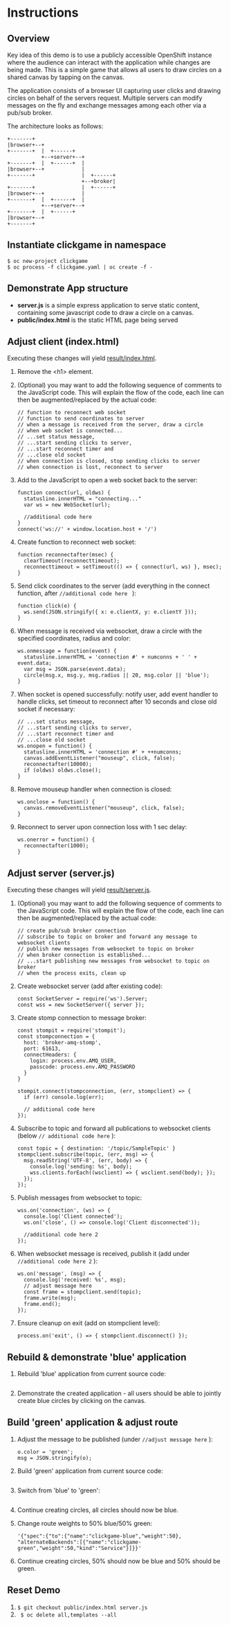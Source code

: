 # Instructions

## Overview
Key idea of this demo is to use a publicly accessible OpenShift instance where the audience can interact with the application while changes are being made. This is a simple game that allows all users to draw circles on a shared canvas by tapping on the canvas.

The application consists of a browser UI capturing user clicks and drawing circles on behalf of the servers request. Multiple servers can modify messages on the fly and exchange messages among each other via a pub/sub broker.

The architecture looks as follows:
```
+-------+
|browser+--+
+-------+  |  +------+
           +--+server+--+
+-------+  |  +------+  |
|browser+--+            |
+-------+               |  +------+
                        +--+broker|
+-------+               |  +------+
|browser+--+            |
+-------+  |  +------+  |
           +--+server+--+
+-------+  |  +------+
|browser+--+
+-------+
```


## Instantiate clickgame in namespace
```
$ oc new-project clickgame
$ oc process -f clickgame.yaml | oc create -f -
```

## Demonstrate App structure
* **server.js** is a simple express application to serve static content,
containing some javascript code to draw a circle on a canvas.
* **public/index.html** is the static HTML page being served


## Adjust client (index.html)
Executing these changes will yield [result/index.html](result/index.html).

1. Remove the &lt;h1> element.

1. (Optional) you may want to add the following sequence of comments to the
JavaScript code. This will explain the flow of the code, each line can then be
augmented/replaced by the actual code:
    ```// create websocket
    // function to reconnect web socket
    // function to send coordinates to server
    // when a message is received from the server, draw a circle
    // when web socket is connected...
    // ...set status message,
    // ...start sending clicks to server,
    // ...start reconnect timer and
    // ...close old socket
    // when connection is closed, stop sending clicks to server
    // when connection is lost, reconnect to server
    ```

1. Add to the JavaScript to open a web socket back to the server:
    ```// create websocket
    function connect(url, oldws) {
      statusline.innerHTML = "connecting..."
      var ws = new WebSocket(url);

      //additional code here
    }
    connect('ws://' + window.location.host + '/')
    ```

1. Create function to reconnect web socket:
    ```// function to reconnect web socket
    function reconnectafter(msec) {
      clearTimeout(reconnecttimeout);
      reconnecttimeout = setTimeout(() => { connect(url, ws) }, msec);
    }
    ```

1. Send click coordinates to the server
(add everything in the connect function,
after ```//additional code here ``` ):
    ```// function to send coordinates to server
    function click(e) {
      ws.send(JSON.stringify({ x: e.clientX, y: e.clientY }));
    }
    ```

1. When message is received via websocket,
draw a circle with the specified coordinates, radius and color:
    ```// draw circle upon message from server
    ws.onmessage = function(event) {
      statusline.innerHTML = 'connection #' + numconns + ' ' + event.data;
      var msg = JSON.parse(event.data);
      circle(msg.x, msg.y, msg.radius || 20, msg.color || 'blue');
    }
    ```

1. When socket is opened successfully:
notify user,
add event handler to handle clicks,
set timeout to reconnect after 10 seconds and
close old socket if necessary:
    ```// when web socket is connected...
    // ...set status message,
    // ...start sending clicks to server,
    // ...start reconnect timer and
    // ...close old socket
    ws.onopen = function() {
      statusline.innerHTML = 'connection #' + ++numconns;
      canvas.addEventListener("mouseup", click, false);
      reconnectafter(10000);
      if (oldws) oldws.close();
    }
    ```

1. Remove mouseup handler when connection is closed:
    ```// stop sending clicks to server when connection is closed
    ws.onclose = function() {
      canvas.removeEventListener("mouseup", click, false);
    }
    ```

1. Reconnect to server upon connection loss with 1 sec delay:
    ```// reconnect to server upon connection loss
    ws.onerror = function() {
      reconnectafter(1000);
    }
    ```

## Adjust server (server.js)
Executing these changes will yield [result/server.js](result/server.js).

1. (Optional) you may want to add the following sequence of comments to the
JavaScript code. This will explain the flow of the code, each line can then be
augmented/replaced by the actual code:
    ```// create websocket server
    // create pub/sub broker connection
    // subscribe to topic on broker and forward any message to websocket clients
    // publish new messages from websocket to topic on broker
    // when broker connection is established...
    // ...start publishing new messages from websocket to topic on broker
    // when the process exits, clean up
    ```

1. Create websocket server
(add after existing code):
    ```// create websocket server
    const SocketServer = require('ws').Server;
    const wss = new SocketServer({ server });
    ```

1. Create  stomp connection to message broker:
    ```// create pub/sub broker connection
    const stompit = require('stompit');
    const stompconnection = {
      host: 'broker-amq-stomp',
      port: 61613,
      connectHeaders: {
        login: process.env.AMQ_USER,
        passcode: process.env.AMQ_PASSWORD
      }
    }

    stompit.connect(stompconnection, (err, stompclient) => {
      if (err) console.log(err);

      // additional code here
    });
    ```

1. Subscribe to topic and forward all publications to websocket clients
(below ```// additional code here``` ):
    ```// subscribe to topic on broker and forward any message to websocket clients
    const topic = { destination: '/topic/SampleTopic' }
    stompclient.subscribe(topic, (err, msg) => {
      msg.readString('UTF-8', (err, body) => {
        console.log('sending: %s', body);
        wss.clients.forEach((wsclient) => { wsclient.send(body); });
      });
    });
    ```

1. Publish messages from websocket to topic:
    ```// when broker connection is established...
    wss.on('connection', (ws) => {
      console.log('Client connected');
      ws.on('close', () => console.log('Client disconnected'));

      //additional code here 2
    });
    ```

1. When websocket message is received, publish it
(add under ```//additional code here 2``` ):
    ```// ...start publishing new messages from websocket to topic on broker
    ws.on('message', (msg) => {
      console.log('received: %s', msg);
      // adjust message here
      const frame = stompclient.send(topic);
      frame.write(msg);
      frame.end();
    });
    ```

1. Ensure cleanup on exit (add on stompclient level):
    ```// when the process exits, clean up
    process.on('exit', () => { stompclient.disconnect() });
    ```

## Rebuild & demonstrate 'blue' application
1. Rebuild 'blue' application from current source code:
    ``` $ oc start-build clickgame-blue --from-dir=.
    ```

1. Demonstrate the created application -
all users should be able to jointly create blue circles
by clicking on the canvas.

## Build 'green' application & adjust route
1. Adjust the message to be published (under ```//adjust message here``` ):
    ```var o = JSON.parse(msg);
    o.color = 'green';
    msg = JSON.stringify(o);
    ```

1. Build 'green' application from current source code:
    ```$ oc start-build clickgame-green --from-dir=.
    ```

1. Switch from 'blue' to 'green':
    ```$ oc patch route clickgame -p '{"spec":{"to":{"name":"clickgame-green"}}}'
    ```

1. Continue creating circles, all circles should now be blue.

1. Change route weights to 50% blue/50% green:
    ```$ oc patch route clickgame -p \
    '{"spec":{"to":{"name":"clickgame-blue","weight":50},
    "alternateBackends":[{"name":"clickgame-green","weight":50,"kind":"Service"}]}}'
    ```

1. Continue creating circles, 50% should now be blue and 50% should be green.

## Reset Demo
1. ```$ git checkout public/index.html server.js```
1. ``` $ oc delete all,templates --all```
